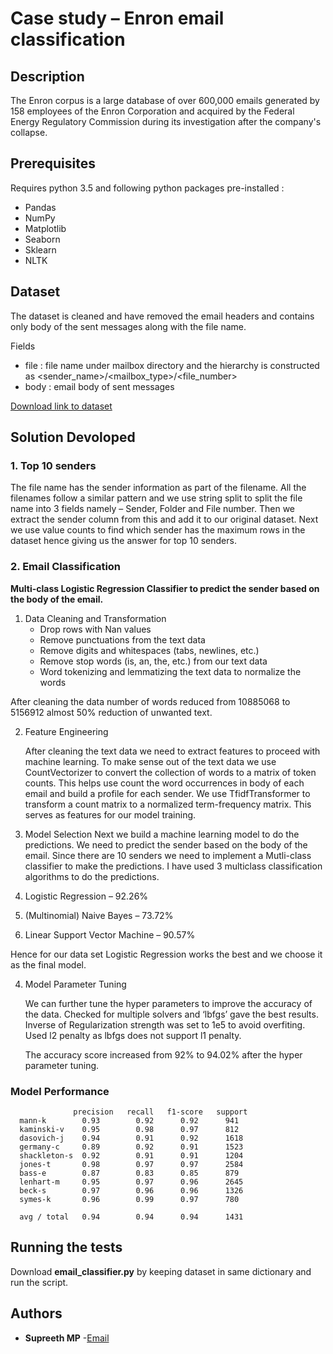 # Case study – Enron email classification 

## Description
The Enron corpus is a large database of over 600,000 emails generated by 158 employees of the Enron Corporation and acquired by the Federal Energy Regulatory Commission during its investigation after the company's collapse.

## Prerequisites

  Requires python 3.5 and following python packages pre-installed :
* Pandas 
* NumPy
* Matplotlib
* Seaborn
* Sklearn
* NLTK

## Dataset
The dataset is cleaned and have removed the email headers and contains only body of the sent messages along with the file name.

Fields
* file : file name under mailbox directory and the hierarchy is constructed as <sender_name>/<mailbox_type>/<file_number>
* body : email body of sent messages

[Download link to dataset](https://drive.google.com/file/d/1yNMKT2-DoLCZMLlrAdqy6iNWQVCYq1OS/)

## Solution Devoloped

### 1. Top 10 senders
The file name has the sender information as part of the filename. All the filenames follow a similar pattern and we use string split to split the file name into 3 fields namely – Sender, Folder and File number. Then we extract the sender column from this and add it to our original dataset. Next we use value counts to find which sender has the maximum rows in the dataset hence giving us the answer for top 10 senders.


### 2. Email Classification
**Multi-class Logistic Regression Classifier to predict the sender based on the body of the email.**

1. Data Cleaning and Transformation
    * Drop rows with Nan values
    * Remove punctuations from the text data
    * Remove digits and whitespaces (tabs, newlines, etc.)
    * Remove stop words (is, an, the, etc.) from our text data
    * Word tokenizing and lemmatizing the text data to normalize the words
  
  After cleaning the data number of words reduced from 10885068 to 5156912 almost 50% reduction of unwanted text.
  
2. Feature Engineering

    After cleaning the text data we need to extract features to proceed with machine learning. To make sense out of the text data we use     CountVectorizer to convert the collection of words to a matrix of token counts. This helps use count the word occurrences in body of     each email and build a profile for each sender. 
    We use TfidfTransformer to transform a count matrix to a normalized term-frequency matrix. This serves as features for our model         training. 

3. Model Selection
    Next we build a machine learning model to do the predictions. We need to predict the sender based on the body of the email. Since       there are 10 senders we need to implement a Mutli-class classifier to make the predictions. I have used 3 multiclass classification     algorithms to do the predictions. 

1.	Logistic Regression – 92.26%
2.	(Multinomial) Naive Bayes – 73.72%
3.	Linear Support Vector Machine – 90.57%

Hence for our data set Logistic Regression works the best and we choose it as the final model.

4. Model Parameter Tuning

   We can further tune the hyper parameters to improve the accuracy of the data. Checked for multiple solvers and ‘lbfgs’ gave the best    results. Inverse of Regularization strength was set to 1e5 to avoid overfiting. Used l2 penalty as lbfgs does not support l1 penalty. 

   The accuracy score increased from 92% to 94.02% after the hyper parameter tuning. 

### Model Performance

```
              precision	  recall   f1-score   support
  mann-k        0.93       	0.92      0.92      941
  kaminski-v    0.95      	0.98      0.97      812
  dasovich-j    0.94      	0.91      0.92      1618
  germany-c     0.89      	0.92      0.91      1523
  shackleton-s  0.92      	0.91      0.91      1204
  jones-t       0.98      	0.97      0.97      2584
  bass-e        0.87        0.83      0.85      879
  lenhart-m     0.95      	0.97      0.96      2645
  beck-s        0.97      	0.96      0.96      1326
  symes-k       0.96      	0.99      0.97      780
  
  avg / total   0.94      	0.94      0.94      1431
```
## Running the tests

  Download **email_classifier.py** by keeping dataset in same dictionary and run the script.
  
## Authors

* **Supreeth MP** -[Email](supreeth2812@gmail.com)
